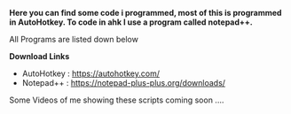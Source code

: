 __Here you can find some code i programmed, most of this is programmed in AutoHotkey. To code in ahk I use a program called notepad++.__

All Programs are listed down below

__Download Links__

- AutoHotkey : https://autohotkey.com/
- Notepad++ : https://notepad-plus-plus.org/downloads/

Some Videos of me showing these scripts coming soon ....
